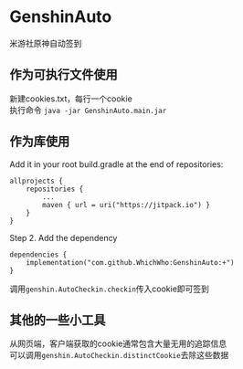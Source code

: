 # GenshinAuto
米游社原神自动签到
## 作为可执行文件使用
新建cookies.txt，每行一个cookie  
执行命令 ```java -jar GenshinAuto.main.jar```
## 作为库使用
Add it in your root build.gradle at the end of repositories:
```
allprojects {
	repositories {
		...
		maven { url = uri("https://jitpack.io") }
	}
}
```
Step 2. Add the dependency
```
dependencies {
	implementation("com.github.WhichWho:GenshinAuto:+")
}
```
调用```genshin.AutoCheckin.checkin```传入cookie即可签到
## 其他的一些小工具
从网页端，客户端获取的cookie通常包含大量无用的追踪信息  
可以调用```genshin.AutoCheckin.distinctCookie```去除这些数据

